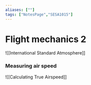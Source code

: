 ```yaml
---
aliases: [""]
tags: ["NotesPage","SESA1015"]
---
```


# Flight mechanics 2
![[International Standard Atmosphere]]

### Measuring air speed
![[Calculating True Airspeed]]